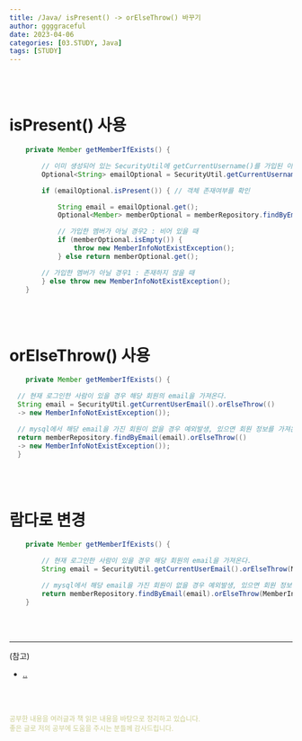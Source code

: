 ```yaml
---
title: /Java/ isPresent() -> orElseThrow() 바꾸기
author: ggggraceful
date: 2023-04-06
categories: [03.STUDY, Java]
tags: [STUDY]
---
```


<br/>
<br/>

# isPresent() 사용

```java
	private Member getMemberIfExists() {

		// 이미 생성되어 있는 SecurityUtil에 getCurrentUsername()를 가입된 이메일인지 검증하기 위해 사용
		Optional<String> emailOptional = SecurityUtil.getCurrentUsername();

		if (emailOptional.isPresent()) { // 객체 존재여부를 확인

			String email = emailOptional.get();
			Optional<Member> memberOptional = memberRepository.findByEmail(email);

			// 가입한 멤버가 아닐 경우2 : 비어 있을 때
			if (memberOptional.isEmpty()) {
				throw new MemberInfoNotExistException();
			} else return memberOptional.get();

		// 가입한 멤버가 아닐 경우1 : 존재하지 않을 때
		} else throw new MemberInfoNotExistException();
	}
```

<br/>
<br/>

# orElseThrow() 사용

```java
	private Member getMemberIfExists() {

  // 현재 로그인한 사람이 있을 경우 해당 회원의 email을 가져온다.
  String email = SecurityUtil.getCurrentUserEmail().orElseThrow(()
  -> new MemberInfoNotExistException());

  // mysql에서 해당 email을 가진 회원이 없을 경우 예외발생, 있으면 회원 정보를 가져온다.
  return memberRepository.findByEmail(email).orElseThrow(()
  -> new MemberInfoNotExistException());
  }
```

<br/>
<br/>

# 람다로 변경

```java
	private Member getMemberIfExists() {

		// 현재 로그인한 사람이 있을 경우 해당 회원의 email을 가져온다.
		String email = SecurityUtil.getCurrentUserEmail().orElseThrow(MemberInfoNotExistException::new);

		// mysql에서 해당 email을 가진 회원이 없을 경우 예외발생, 있으면 회원 정보를 가져온다.
		return memberRepository.findByEmail(email).orElseThrow(MemberInfoNotExistException::new);
	}
```

<br/>
<br/>

---

(참고)

- [..](../../../..)

<br/>
<br/>

<span style="font-size: 12px; color:  #cbce91"> 공부한 내용을 여러글과 책 읽은 내용을 바탕으로 정리하고 있습니다.</span>  
<span style="font-size: 12px; color:  #cbce91"> 좋은 글로 저의 공부에 도움을 주시는 분들께 감사드립니다. </span>

<!--

❤️면접예상질문 ❤️

-->

